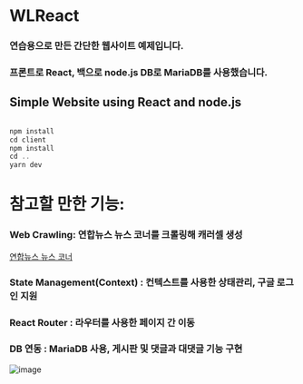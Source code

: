 # WLReact

### 연습용으로 만든 간단한 웹사이트 예제입니다.
### 프론트로 React, 백으로 node.js DB로 MariaDB를 사용했습니다.
## Simple Website using React and node.js


```c

npm install
cd client
npm install
cd ..
yarn dev

```

# 참고할 만한 기능:

### Web Crawling:  연합뉴스 뉴스 코너를 크롤링해 캐러셀 생성

[연합뉴스 뉴스 코너](https://www.yna.co.kr/news)

### State Management(Context) :  컨텍스트를 사용한 상태관리, 구글 로그인 지원

### React Router : 라우터를 사용한 페이지 간 이동

### DB 연동 : MariaDB 사용, 게시판 및 댓글과 대댓글 기능 구현


![image](https://user-images.githubusercontent.com/47156959/104001343-dac90d00-51e2-11eb-848b-c1d1d9c7d503.png)


